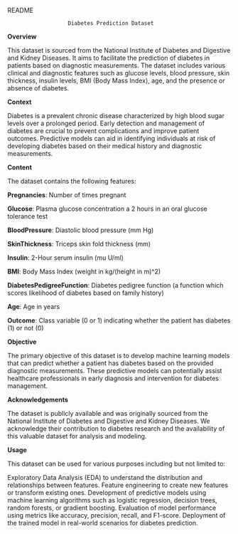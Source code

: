 
README

                       Diabetes Prediction Dataset
**Overview**

This dataset is sourced from the National Institute of Diabetes and Digestive and Kidney Diseases. It aims to facilitate the prediction of diabetes in patients based on diagnostic measurements. The dataset includes various clinical and diagnostic features such as glucose levels, blood pressure, skin thickness, insulin levels, BMI (Body Mass Index), age, and the presence or absence of diabetes.

**Context**

Diabetes is a prevalent chronic disease characterized by high blood sugar levels over a prolonged period. Early detection and management of diabetes are crucial to prevent complications and improve patient outcomes. Predictive models can aid in identifying individuals at risk of developing diabetes based on their medical history and diagnostic measurements.

**Content**

The dataset contains the following features:

**Pregnancies**: Number of times pregnant

**Glucose**: Plasma glucose concentration a 2 hours in an oral glucose tolerance test

**BloodPressure**: Diastolic blood pressure (mm Hg)

**SkinThickness**: Triceps skin fold thickness (mm)

**Insulin**: 2-Hour serum insulin (mu U/ml)

**BMI**: Body Mass Index (weight in kg/(height in m)^2)

**DiabetesPedigreeFunction**: Diabetes pedigree function (a function which scores likelihood of diabetes based on family history)

**Age**: Age in years

**Outcome**: Class variable (0 or 1) indicating whether the patient has diabetes (1) or not (0)


**Objective**

The primary objective of this dataset is to develop machine learning models that can predict whether a patient has diabetes based on the provided diagnostic measurements. These predictive models can potentially assist healthcare professionals in early diagnosis and intervention for diabetes management.

**Acknowledgements**

The dataset is publicly available and was originally sourced from the National Institute of Diabetes and Digestive and Kidney Diseases. We acknowledge their contribution to diabetes research and the availability of this valuable dataset for analysis and modeling.

**Usage**

This dataset can be used for various purposes including but not limited to:

Exploratory Data Analysis (EDA) to understand the distribution and relationships between features.
Feature engineering to create new features or transform existing ones.
Development of predictive models using machine learning algorithms such as logistic regression, decision trees, random forests, or gradient boosting.
Evaluation of model performance using metrics like accuracy, precision, recall, and F1-score.
Deployment of the trained model in real-world scenarios for diabetes prediction.
